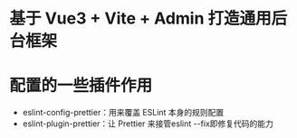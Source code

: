 # 基于 Vue3 + Vite + Admin 打造通用后台框架


# 配置的一些插件作用
- eslint-config-prettier：用来覆盖 ESLint 本身的规则配置
- eslint-plugin-prettier：让 Prettier 来接管eslint --fix即修复代码的能力